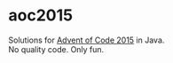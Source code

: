# aoc2015
Solutions for [Advent of Code 2015](https://adventofcode.com/2015) in Java.
<br>No quality code. Only fun.
